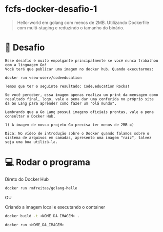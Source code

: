 # fcfs-docker-desafio-1

> Hello-world em golang com menos de 2MB. Utilizando Dockerfile com multi-staging e reduzindo o tamanho do binário.

# 📘 Desafio

```
Esse desafio é muito empolgante principalmente se você nunca trabalhou com a linguagem Go!
Você terá que publicar uma imagem no docker hub. Quando executarmos:

docker run <seu-user>/codeeducation

Temos que ter o seguinte resultado: Code.education Rocks!

Se você perceber, essa imagem apenas realiza um print da mensagem como resultado final, logo, vale a pena dar uma conferida no próprio site da Go Lang para aprender como fazer um "olá mundo".

Lembrando que a Go Lang possui imagens oficiais prontas, vale a pena consultar o Docker Hub.

1) A imagem de nosso projeto Go precisa ter menos de 2MB =)

Dica: No vídeo de introdução sobre o Docker quando falamos sobre o sistema de arquivos em camadas, apresento uma imagem "raiz", talvez seja uma boa utilizá-la.
```

# 💻 Rodar o programa

Direto do Docker Hub
```bash
docker run rmfreitas/golang-hello
```

OU

Criando a imagem local e executando o container
```bash
docker build -t <NOME_DA_IMAGEM> .

docker run <NOME_DA_IMAGEM>
```